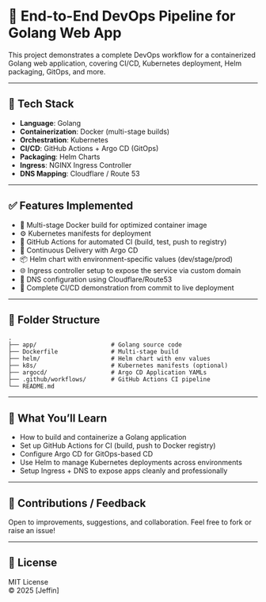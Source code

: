 # 🚀 End-to-End DevOps Pipeline for Golang Web App

This project demonstrates a complete DevOps workflow for a containerized Golang web application, covering CI/CD, Kubernetes deployment, Helm packaging, GitOps, and more.

---

## 🧰 Tech Stack

- **Language**: Golang  
- **Containerization**: Docker (multi-stage builds)  
- **Orchestration**: Kubernetes  
- **CI/CD**: GitHub Actions + Argo CD (GitOps)  
- **Packaging**: Helm Charts  
- **Ingress**: NGINX Ingress Controller  
- **DNS Mapping**: Cloudflare / Route 53  

---

## ✅ Features Implemented

- 🐳 Multi-stage Docker build for optimized container image
- ⚙️ Kubernetes manifests for deployment
- 🔄 GitHub Actions for automated CI (build, test, push to registry)
- 🚀 Continuous Delivery with Argo CD
- 📦 Helm chart with environment-specific values (dev/stage/prod)
- 🌐 Ingress controller setup to expose the service via custom domain
- 🔗 DNS configuration using Cloudflare/Route53
- 🔁 Complete CI/CD demonstration from commit to live deployment

---
## 📂 Folder Structure

```
.
├── app/                     # Golang source code
├── Dockerfile               # Multi-stage build
├── helm/                    # Helm chart with env values
├── k8s/                     # Kubernetes manifests (optional)
├── argocd/                  # Argo CD Application YAMLs
├── .github/workflows/       # GitHub Actions CI pipeline
└── README.md
```

---

## 🎯 What You’ll Learn

- How to build and containerize a Golang application
- Set up GitHub Actions for CI (build, push to Docker registry)
- Configure Argo CD for GitOps-based CD
- Use Helm to manage Kubernetes deployments across environments
- Setup Ingress + DNS to expose apps cleanly and professionally

---

## 🤝 Contributions / Feedback

Open to improvements, suggestions, and collaboration. Feel free to fork or raise an issue!

---

## 📜 License

MIT License  
© 2025 [Jeffin]

